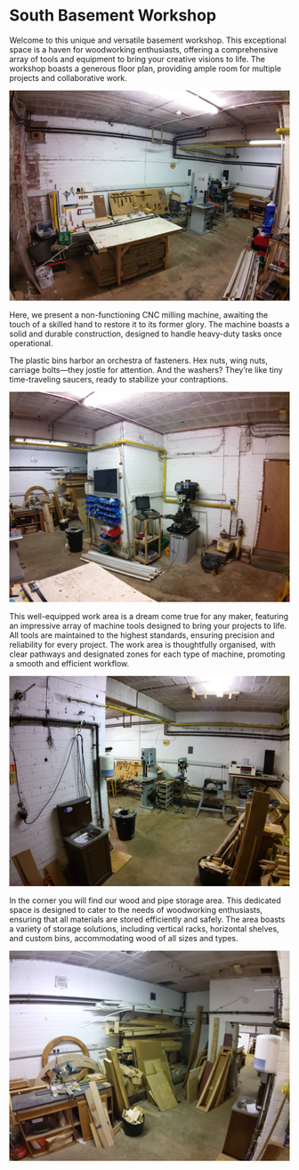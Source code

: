 # South Basement Workshop

Welcome to this unique and versatile basement workshop.
This exceptional space is a haven for woodworking enthusiasts, offering a comprehensive array of tools and equipment to bring your creative visions to life.
The workshop boasts a generous floor plan, providing ample room for multiple projects and collaborative work.

[![Main workspace](./images/south_basement_workshop_1.jpg)](./images/south_basement_workshop_1.jpg)

Here, we present a non-functioning CNC milling machine, awaiting the touch of a skilled hand to restore it to its former glory.
The machine boasts a solid and durable construction, designed to handle heavy-duty tasks once operational.

The plastic bins harbor an orchestra of fasteners.
Hex nuts, wing nuts, carriage bolts—they jostle for attention.
And the washers? They’re like tiny time-traveling saucers, ready to stabilize your contraptions.

[![CNC mill and storage](./images/south_basement_workshop_2.jpg)](./images/south_basement_workshop_2.jpg)

This well-equipped work area is a dream come true for any maker, featuring an impressive array of machine tools designed to bring your projects to life.
All tools are maintained to the highest standards, ensuring precision and reliability for every project.
The work area is thoughtfully organised, with clear pathways and designated zones for each type of machine, promoting a smooth and efficient workflow.

[![Machine tools](./images/south_basement_workshop_3.jpg)](./images/south_basement_workshop_3.jpg)

In the corner you will find our wood and pipe storage area.
This dedicated space is designed to cater to the needs of woodworking enthusiasts, ensuring that all materials are stored efficiently and safely.
The area boasts a variety of storage solutions, including vertical racks, horizontal shelves, and custom bins, accommodating wood of all sizes and types.

[![Wood and pipe storage area](./images/south_basement_workshop_chop_saw_and_wood_storage.jpg)](./images/south_basement_workshop_chop_saw_and_wood_storage.jpg)
